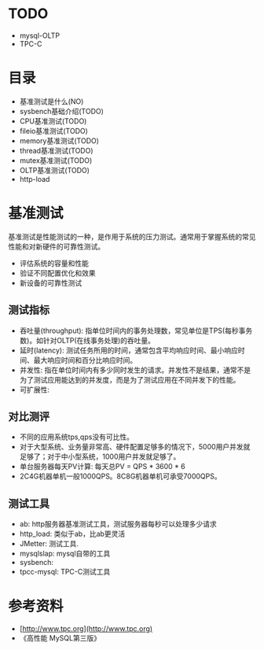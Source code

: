 # TODO
- mysql-OLTP
- TPC-C

# 目录
- 基准测试是什么(NO)
- sysbench基础介绍(TODO)
- CPU基准测试(TODO)
- fileio基准测试(TODO)
- memory基准测试(TODO)
- thread基准测试(TODO)
- mutex基准测试(TODO)
- OLTP基准测试(TODO)
- http-load

# 基准测试
基准测试是性能测试的一种，是作用于系统的压力测试。通常用于掌握系统的常见性能和对新硬件的可靠性测试。
- 评估系统的容量和性能
- 验证不同配置优化和效果
- 新设备的可靠性测试

## 测试指标
- 吞吐量(throughput): 指单位时间内的事务处理数，常见单位是TPS(每秒事务数)。如针对OLTP(在线事务处理)的吞吐量。
- 延时(latency): 测试任务所用的时间，通常包含平均响应时间、最小响应时间、最大响应时间和百分比响应时间。
- 并发性: 指在单位时间内有多少同时发生的请求。并发性不是结果，通常不是为了测试应用能达到的并发度，而是为了测试应用在不同并发下的性能。
- 可扩展性: 

## 对比测评
- 不同的应用系统tps,qps没有可比性。
- 对于大型系统、业务量非常高、硬件配置足够多的情况下，5000用户并发就足够了；对于中小型系统，1000用户并发就足够了。
- 单台服务器每天PV计算: 每天总PV = QPS * 3600 * 6
- 2C4G机器单机一般1000QPS。8C8G机器单机可承受7000QPS。

## 测试工具
- ab: http服务器基准测试工具，测试服务器每秒可以处理多少请求
- http_load: 类似于ab，比ab更灵活
- JMetter: 测试工具.
- mysqlslap: mysql自带的工具
- sysbench: 
- tpcc-mysql: TPC-C测试工具

# 参考资料
- [http://www.tpc.org](http://www.tpc.org)
- 《高性能 MySQL第三版》
